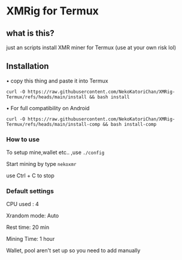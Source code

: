 # XMRig for Termux

## what is this?
just an scripts install XMR miner for Termux (use at your own risk lol)

## Installation

• copy this thing and paste it into Termux

``curl -O https://raw.githubusercontent.com/NekoKatoriChan/XMRig-Termux/refs/heads/main/install && bash install``

• For full compatibility on Android

``curl -O https://raw.githubusercontent.com/NekoKatoriChan/XMRig-Termux/refs/heads/main/install-comp && bash install-comp``

### How to use

To setup mine,wallet etc.. ,use `./config`

Start mining by type `nekoxmr`

use Ctrl + C to stop

### Default settings

CPU used : 4

Xrandom mode: Auto

Rest time: 20 min

Mining Time: 1 hour

Wallet, pool aren't set up so you need to add manually



